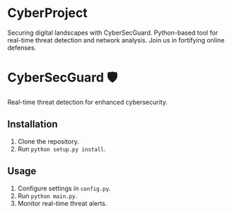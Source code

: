 # CyberProject
Securing digital landscapes with CyberSecGuard. Python-based tool for real-time threat detection and network analysis. Join us in fortifying online defenses.
# CyberSecGuard 🛡️

Real-time threat detection for enhanced cybersecurity.

## Installation

1. Clone the repository.
2. Run `python setup.py install`.

## Usage

1. Configure settings in `config.py`.
2. Run `python main.py`.
3. Monitor real-time threat alerts.
